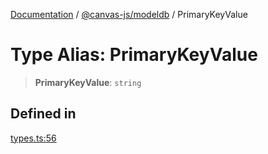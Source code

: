 [Documentation](../../../packages.md) / [@canvas-js/modeldb](../index.md) / PrimaryKeyValue

# Type Alias: PrimaryKeyValue

> **PrimaryKeyValue**: `string`

## Defined in

[types.ts:56](https://github.com/canvasxyz/canvas/blob/62d177fb446565afa753f83091e84331fbd47245/packages/modeldb/src/types.ts#L56)
